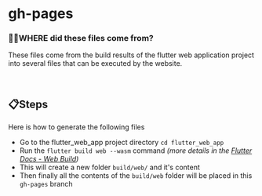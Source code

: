 # gh-pages

### 🕵️‍♂️WHERE did these files come from?
These files come from the build results of the flutter web application project into several files that can be executed by the website. 

<br>

## 📋Steps 
Here is how to generate the following files
- Go to the flutter_web_app project directory ```cd flutter_web_app```
- Run the ```flutter build web --wasm``` command _(more details in the [Flutter Docs - Web Build](https://docs.flutter.dev/platform-integration/web/renderers#command-line-options))_
- This will create a new folder ```build/web/``` and it's content
- Then finally all the contents of the ```build/web``` folder will be placed in this ```gh-pages``` branch
